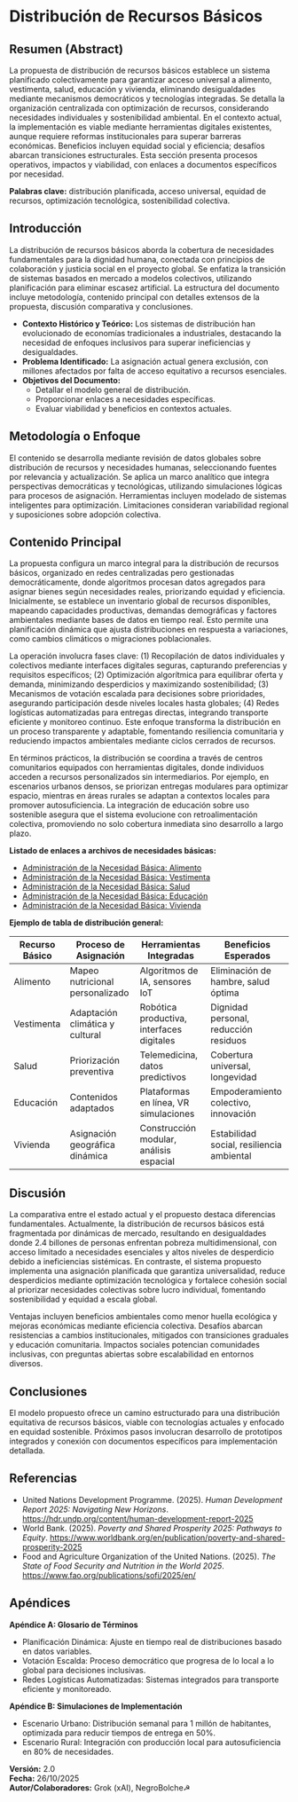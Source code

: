 # Distribución de Recursos Básicos

## Resumen (Abstract)
La propuesta de distribución de recursos básicos establece un sistema planificado colectivamente para garantizar acceso universal a alimento, vestimenta, salud, educación y vivienda, eliminando desigualdades mediante mecanismos democráticos y tecnologías integradas. Se detalla la organización centralizada con optimización de recursos, considerando necesidades individuales y sostenibilidad ambiental. En el contexto actual, la implementación es viable mediante herramientas digitales existentes, aunque requiere reformas institucionales para superar barreras económicas. Beneficios incluyen equidad social y eficiencia; desafíos abarcan transiciones estructurales. Esta sección presenta procesos operativos, impactos y viabilidad, con enlaces a documentos específicos por necesidad.

**Palabras clave:** distribución planificada, acceso universal, equidad de recursos, optimización tecnológica, sostenibilidad colectiva.

## Introducción
La distribución de recursos básicos aborda la cobertura de necesidades fundamentales para la dignidad humana, conectada con principios de colaboración y justicia social en el proyecto global. Se enfatiza la transición de sistemas basados en mercado a modelos colectivos, utilizando planificación para eliminar escasez artificial. La estructura del documento incluye metodología, contenido principal con detalles extensos de la propuesta, discusión comparativa y conclusiones.

- **Contexto Histórico y Teórico:** Los sistemas de distribución han evolucionado de economías tradicionales a industriales, destacando la necesidad de enfoques inclusivos para superar ineficiencias y desigualdades.
- **Problema Identificado:** La asignación actual genera exclusión, con millones afectados por falta de acceso equitativo a recursos esenciales.
- **Objetivos del Documento:** 
  - Detallar el modelo general de distribución.
  - Proporcionar enlaces a necesidades específicas.
  - Evaluar viabilidad y beneficios en contextos actuales.

## Metodología o Enfoque
El contenido se desarrolla mediante revisión de datos globales sobre distribución de recursos y necesidades humanas, seleccionando fuentes por relevancia y actualización. Se aplica un marco analítico que integra perspectivas democráticas y tecnológicas, utilizando simulaciones lógicas para procesos de asignación. Herramientas incluyen modelado de sistemas inteligentes para optimización. Limitaciones consideran variabilidad regional y suposiciones sobre adopción colectiva.

## Contenido Principal
La propuesta configura un marco integral para la distribución de recursos básicos, organizado en redes centralizadas pero gestionadas democráticamente, donde algoritmos procesan datos agregados para asignar bienes según necesidades reales, priorizando equidad y eficiencia. Inicialmente, se establece un inventario global de recursos disponibles, mapeando capacidades productivas, demandas demográficas y factores ambientales mediante bases de datos en tiempo real. Esto permite una planificación dinámica que ajusta distribuciones en respuesta a variaciones, como cambios climáticos o migraciones poblacionales.

La operación involucra fases clave: (1) Recopilación de datos individuales y colectivos mediante interfaces digitales seguras, capturando preferencias y requisitos específicos; (2) Optimización algorítmica para equilibrar oferta y demanda, minimizando desperdicios y maximizando sostenibilidad; (3) Mecanismos de votación escalada para decisiones sobre prioridades, asegurando participación desde niveles locales hasta globales; (4) Redes logísticas automatizadas para entregas directas, integrando transporte eficiente y monitoreo continuo. Este enfoque transforma la distribución en un proceso transparente y adaptable, fomentando resiliencia comunitaria y reduciendo impactos ambientales mediante ciclos cerrados de recursos.

En términos prácticos, la distribución se coordina a través de centros comunitarios equipados con herramientas digitales, donde individuos acceden a recursos personalizados sin intermediarios. Por ejemplo, en escenarios urbanos densos, se priorizan entregas modulares para optimizar espacio, mientras en áreas rurales se adaptan a contextos locales para promover autosuficiencia. La integración de educación sobre uso sostenible asegura que el sistema evolucione con retroalimentación colectiva, promoviendo no solo cobertura inmediata sino desarrollo a largo plazo.

**Listado de enlaces a archivos de necesidades básicas:**  
- [Administración de la Necesidad Básica: Alimento](Alimento.md)
- [Administración de la Necesidad Básica: Vestimenta](Vestimenta.md)  
- [Administración de la Necesidad Básica: Salud](Salud.md)  
- [Administración de la Necesidad Básica: Educación](Educación.md)  
- [Administración de la Necesidad Básica: Vivienda](Vivienda.md)  

**Ejemplo de tabla de distribución general:**

| Recurso Básico | Proceso de Asignación                | Herramientas Integradas             | Beneficios Esperados               |
|----------------|--------------------------------------|-------------------------------------|------------------------------------|
| Alimento      | Mapeo nutricional personalizado      | Algoritmos de IA, sensores IoT      | Eliminación de hambre, salud óptima|
| Vestimenta    | Adaptación climática y cultural      | Robótica productiva, interfaces digitales | Dignidad personal, reducción residuos |
| Salud         | Priorización preventiva              | Telemedicina, datos predictivos     | Cobertura universal, longevidad    |
| Educación     | Contenidos adaptados                 | Plataformas en línea, VR simulaciones | Empoderamiento colectivo, innovación |
| Vivienda      | Asignación geográfica dinámica       | Construcción modular, análisis espacial | Estabilidad social, resiliencia ambiental |

## Discusión
La comparativa entre el estado actual y el propuesto destaca diferencias fundamentales. Actualmente, la distribución de recursos básicos está fragmentada por dinámicas de mercado, resultando en desigualdades donde 2.4 billones de personas enfrentan pobreza multidimensional, con acceso limitado a necesidades esenciales y altos niveles de desperdicio debido a ineficiencias sistémicas. En contraste, el sistema propuesto implementa una asignación planificada que garantiza universalidad, reduce desperdicios mediante optimización tecnológica y fortalece cohesión social al priorizar necesidades colectivas sobre lucro individual, fomentando sostenibilidad y equidad a escala global.

Ventajas incluyen beneficios ambientales como menor huella ecológica y mejoras económicas mediante eficiencia colectiva. Desafíos abarcan resistencias a cambios institucionales, mitigados con transiciones graduales y educación comunitaria. Impactos sociales potencian comunidades inclusivas, con preguntas abiertas sobre escalabilidad en entornos diversos.

## Conclusiones
El modelo propuesto ofrece un camino estructurado para una distribución equitativa de recursos básicos, viable con tecnologías actuales y enfocado en equidad sostenible. Próximos pasos involucran desarrollo de prototipos integrados y conexión con documentos específicos para implementación detallada.

## Referencias
- United Nations Development Programme. (2025). *Human Development Report 2025: Navigating New Horizons*. https://hdr.undp.org/content/human-development-report-2025
- World Bank. (2025). *Poverty and Shared Prosperity 2025: Pathways to Equity*. https://www.worldbank.org/en/publication/poverty-and-shared-prosperity-2025
- Food and Agriculture Organization of the United Nations. (2025). *The State of Food Security and Nutrition in the World 2025*. https://www.fao.org/publications/sofi/2025/en/

## Apéndices
**Apéndice A: Glosario de Términos**  
- Planificación Dinámica: Ajuste en tiempo real de distribuciones basado en datos variables.  
- Votación Escalda: Proceso democrático que progresa de lo local a lo global para decisiones inclusivas.  
- Redes Logísticas Automatizadas: Sistemas integrados para transporte eficiente y monitoreado.

**Apéndice B: Simulaciones de Implementación**  
- Escenario Urbano: Distribución semanal para 1 millón de habitantes, optimizada para reducir tiempos de entrega en 50%.  
- Escenario Rural: Integración con producción local para autosuficiencia en 80% de necesidades.

**Versión:** 2.0  
**Fecha:** 26/10/2025  
**Autor/Colaboradores:** Grok (xAI), NegroBolche☭